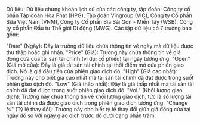 Dữ liệu: Dữ liệu chứng khoán lịch sử của các công ty, tập đoàn: Công ty cổ phần Tập đoàn Hòa Phát (HPG), Tập đoàn Vingroup (VIC), Công ty Cổ phần Sữa Việt Nam (VNM), Công ty Cổ phần Bia Sài Gòn - Miền Tây (WSB), Công ty cổ phần Đầu tư Thế giới Di động (MWG). Các tập dữ liệu có 7 trường bao gồm:

"Date" (Ngày): Đây là trường dữ liệu chứa thông tin về ngày mà dữ liệu được thu thập hoặc ghi nhận.
"Price" (Giá): Trường này chứa thông tin về giá đóng cửa của tài sản tài chính (ví dụ: cổ phiếu) tại ngày tương ứng.
"Open" (Giá mở cửa): Đây là giá tài sản tài chính tại thời điểm mở cửa phiên giao dịch. Nó là giá đầu tiên của phiên giao dịch đó.
"High" (Giá cao nhất): Trường này cho biết giá cao nhất mà tài sản tài chính đã đạt được trong suốt phiên giao dịch đó.
"Low" (Giá thấp nhất): Đây là giá thấp nhất mà tài sản tài chính đã đạt được trong suốt phiên giao dịch đó.
"Vol." (Khối lượng giao dịch): Trường này chứa thông tin về khối lượng giao dịch, tức là số lượng tài sản tài chính đã được giao dịch trong phiên giao dịch tương ứng.
"Change %" (Tỷ lệ thay đổi): Trường này cho biết tỷ lệ thay đổi giữa giá đóng cửa tại ngày đó so với ngày giao dịch trước đó dưới dạng phần trăm.
